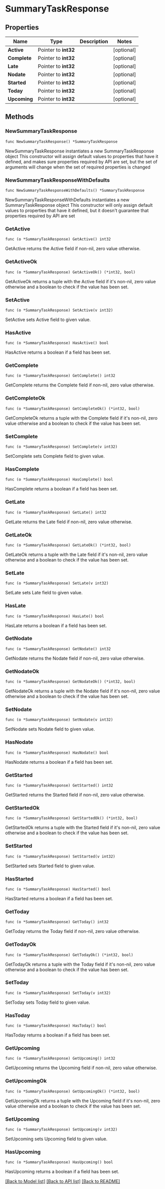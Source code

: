 # SummaryTaskResponse

## Properties

Name | Type | Description | Notes
------------ | ------------- | ------------- | -------------
**Active** | Pointer to **int32** |  | [optional] 
**Complete** | Pointer to **int32** |  | [optional] 
**Late** | Pointer to **int32** |  | [optional] 
**Nodate** | Pointer to **int32** |  | [optional] 
**Started** | Pointer to **int32** |  | [optional] 
**Today** | Pointer to **int32** |  | [optional] 
**Upcoming** | Pointer to **int32** |  | [optional] 

## Methods

### NewSummaryTaskResponse

`func NewSummaryTaskResponse() *SummaryTaskResponse`

NewSummaryTaskResponse instantiates a new SummaryTaskResponse object
This constructor will assign default values to properties that have it defined,
and makes sure properties required by API are set, but the set of arguments
will change when the set of required properties is changed

### NewSummaryTaskResponseWithDefaults

`func NewSummaryTaskResponseWithDefaults() *SummaryTaskResponse`

NewSummaryTaskResponseWithDefaults instantiates a new SummaryTaskResponse object
This constructor will only assign default values to properties that have it defined,
but it doesn't guarantee that properties required by API are set

### GetActive

`func (o *SummaryTaskResponse) GetActive() int32`

GetActive returns the Active field if non-nil, zero value otherwise.

### GetActiveOk

`func (o *SummaryTaskResponse) GetActiveOk() (*int32, bool)`

GetActiveOk returns a tuple with the Active field if it's non-nil, zero value otherwise
and a boolean to check if the value has been set.

### SetActive

`func (o *SummaryTaskResponse) SetActive(v int32)`

SetActive sets Active field to given value.

### HasActive

`func (o *SummaryTaskResponse) HasActive() bool`

HasActive returns a boolean if a field has been set.

### GetComplete

`func (o *SummaryTaskResponse) GetComplete() int32`

GetComplete returns the Complete field if non-nil, zero value otherwise.

### GetCompleteOk

`func (o *SummaryTaskResponse) GetCompleteOk() (*int32, bool)`

GetCompleteOk returns a tuple with the Complete field if it's non-nil, zero value otherwise
and a boolean to check if the value has been set.

### SetComplete

`func (o *SummaryTaskResponse) SetComplete(v int32)`

SetComplete sets Complete field to given value.

### HasComplete

`func (o *SummaryTaskResponse) HasComplete() bool`

HasComplete returns a boolean if a field has been set.

### GetLate

`func (o *SummaryTaskResponse) GetLate() int32`

GetLate returns the Late field if non-nil, zero value otherwise.

### GetLateOk

`func (o *SummaryTaskResponse) GetLateOk() (*int32, bool)`

GetLateOk returns a tuple with the Late field if it's non-nil, zero value otherwise
and a boolean to check if the value has been set.

### SetLate

`func (o *SummaryTaskResponse) SetLate(v int32)`

SetLate sets Late field to given value.

### HasLate

`func (o *SummaryTaskResponse) HasLate() bool`

HasLate returns a boolean if a field has been set.

### GetNodate

`func (o *SummaryTaskResponse) GetNodate() int32`

GetNodate returns the Nodate field if non-nil, zero value otherwise.

### GetNodateOk

`func (o *SummaryTaskResponse) GetNodateOk() (*int32, bool)`

GetNodateOk returns a tuple with the Nodate field if it's non-nil, zero value otherwise
and a boolean to check if the value has been set.

### SetNodate

`func (o *SummaryTaskResponse) SetNodate(v int32)`

SetNodate sets Nodate field to given value.

### HasNodate

`func (o *SummaryTaskResponse) HasNodate() bool`

HasNodate returns a boolean if a field has been set.

### GetStarted

`func (o *SummaryTaskResponse) GetStarted() int32`

GetStarted returns the Started field if non-nil, zero value otherwise.

### GetStartedOk

`func (o *SummaryTaskResponse) GetStartedOk() (*int32, bool)`

GetStartedOk returns a tuple with the Started field if it's non-nil, zero value otherwise
and a boolean to check if the value has been set.

### SetStarted

`func (o *SummaryTaskResponse) SetStarted(v int32)`

SetStarted sets Started field to given value.

### HasStarted

`func (o *SummaryTaskResponse) HasStarted() bool`

HasStarted returns a boolean if a field has been set.

### GetToday

`func (o *SummaryTaskResponse) GetToday() int32`

GetToday returns the Today field if non-nil, zero value otherwise.

### GetTodayOk

`func (o *SummaryTaskResponse) GetTodayOk() (*int32, bool)`

GetTodayOk returns a tuple with the Today field if it's non-nil, zero value otherwise
and a boolean to check if the value has been set.

### SetToday

`func (o *SummaryTaskResponse) SetToday(v int32)`

SetToday sets Today field to given value.

### HasToday

`func (o *SummaryTaskResponse) HasToday() bool`

HasToday returns a boolean if a field has been set.

### GetUpcoming

`func (o *SummaryTaskResponse) GetUpcoming() int32`

GetUpcoming returns the Upcoming field if non-nil, zero value otherwise.

### GetUpcomingOk

`func (o *SummaryTaskResponse) GetUpcomingOk() (*int32, bool)`

GetUpcomingOk returns a tuple with the Upcoming field if it's non-nil, zero value otherwise
and a boolean to check if the value has been set.

### SetUpcoming

`func (o *SummaryTaskResponse) SetUpcoming(v int32)`

SetUpcoming sets Upcoming field to given value.

### HasUpcoming

`func (o *SummaryTaskResponse) HasUpcoming() bool`

HasUpcoming returns a boolean if a field has been set.


[[Back to Model list]](../README.md#documentation-for-models) [[Back to API list]](../README.md#documentation-for-api-endpoints) [[Back to README]](../README.md)


